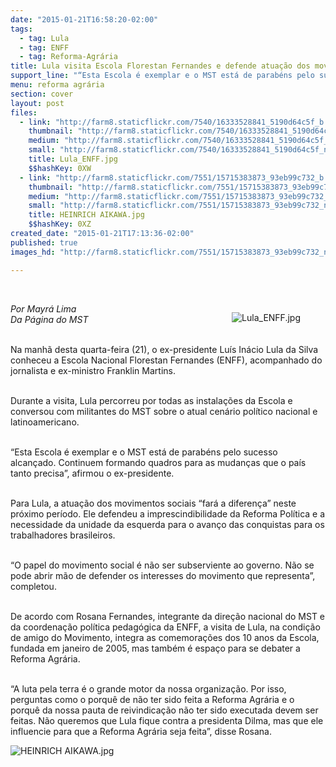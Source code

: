 ```yaml
---
date: "2015-01-21T16:58:20-02:00"
tags:
  - tag: Lula
  - tag: ENFF
  - tag: Reforma-Agrária
title: Lula visita Escola Florestan Fernandes e defende atuação dos movimentos sociais no Brasil
support_line: "“Esta Escola é exemplar e o MST está de parabéns pelo sucesso alcançado. Continuem formando quadros para as mudanças que o país tanto precisa”, afirmou o ex-presidente."
menu: reforma agrária
section: cover
layout: post
files:
  - link: "http://farm8.staticflickr.com/7540/16333528841_5190d64c5f_b.jpg"
    thumbnail: "http://farm8.staticflickr.com/7540/16333528841_5190d64c5f_t.jpg"
    medium: "http://farm8.staticflickr.com/7540/16333528841_5190d64c5f_z.jpg"
    small: "http://farm8.staticflickr.com/7540/16333528841_5190d64c5f_n.jpg"
    title: Lula_ENFF.jpg
    $$hashKey: 0XW
  - link: "http://farm8.staticflickr.com/7551/15715383873_93eb99c732_b.jpg"
    thumbnail: "http://farm8.staticflickr.com/7551/15715383873_93eb99c732_t.jpg"
    medium: "http://farm8.staticflickr.com/7551/15715383873_93eb99c732_z.jpg"
    small: "http://farm8.staticflickr.com/7551/15715383873_93eb99c732_n.jpg"
    title: HEINRICH AIKAWA.jpg
    $$hashKey: 0XZ
created_date: "2015-01-21T17:13:36-02:00"
published: true
images_hd: "http://farm8.staticflickr.com/7551/15715383873_93eb99c732_n.jpg"

---
```

<p>&nbsp;</p>

<figure class="image" style="float:right"><img alt="Lula_ENFF.jpg" src="http://farm8.staticflickr.com/7540/16333528841_5190d64c5f_b.jpg" />
<figcaption></figcaption>
</figure>

<p><em>Por Mayr&aacute; Lima<br />
Da P&aacute;gina do MST</em></p>

<p><br />
Na manh&atilde; desta quarta-feira (21), o ex-presidente Lu&iacute;s In&aacute;cio Lula da Silva conheceu a Escola Nacional Florestan Fernandes (ENFF), acompanhado do jornalista e ex-ministro Franklin Martins.</p>

<p><br />
Durante a visita, Lula percorreu por todas as instala&ccedil;&otilde;es da Escola e conversou com militantes do MST sobre o atual cen&aacute;rio pol&iacute;tico nacional e latinoamericano.&nbsp;</p>

<p><br />
&ldquo;Esta Escola &eacute; exemplar e o MST est&aacute; de parab&eacute;ns pelo sucesso alcan&ccedil;ado. Continuem formando quadros para as mudan&ccedil;as que o pa&iacute;s tanto precisa&rdquo;, afirmou o ex-presidente.</p>

<p><br />
Para Lula, a atua&ccedil;&atilde;o dos movimentos sociais &ldquo;far&aacute; a diferen&ccedil;a&rdquo; neste pr&oacute;ximo per&iacute;odo. Ele defendeu a imprescindibilidade da Reforma Pol&iacute;tica e a necessidade da unidade da esquerda para o avan&ccedil;o das conquistas para os trabalhadores brasileiros.&nbsp;</p>

<p><br />
&ldquo;O papel do movimento social &eacute; n&atilde;o ser subserviente ao governo. N&atilde;o se pode abrir m&atilde;o de defender os interesses do movimento que representa&rdquo;, completou.</p>

<p><br />
De acordo com Rosana Fernandes, integrante da dire&ccedil;&atilde;o nacional do MST e da coordena&ccedil;&atilde;o pol&iacute;tica pedag&oacute;gica da ENFF, a visita de Lula, na condi&ccedil;&atilde;o de amigo do Movimento, integra as comemora&ccedil;&otilde;es dos 10 anos da Escola, fundada em janeiro de 2005, mas tamb&eacute;m &eacute; espa&ccedil;o para se debater a Reforma Agr&aacute;ria.</p>

<p><br />
&ldquo;A luta pela terra &eacute; o grande motor da nossa organiza&ccedil;&atilde;o. Por isso, perguntas como o porqu&ecirc; de n&atilde;o ter sido feita a Reforma Agr&aacute;ria e o porqu&ecirc; da nossa pauta de reivindica&ccedil;&atilde;o n&atilde;o ter sido executada devem ser feitas. N&atilde;o queremos que Lula fique contra a presidenta Dilma, mas que ele influencie para que a Reforma Agr&aacute;ria seja feita&rdquo;, disse Rosana. &nbsp;</p>

<p><img alt="HEINRICH AIKAWA.jpg" src="http://farm8.staticflickr.com/7551/15715383873_93eb99c732_b.jpg" /></p>

<p>&nbsp;</p>
